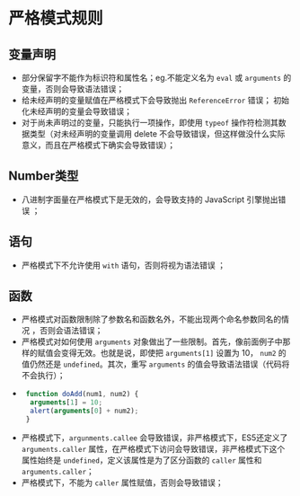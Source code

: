 # 严格模式规则

## 变量声明  <a id="variable-declaration"></a>

* 部分保留字不能作为标识符和属性名；eg.不能定义名为 `eval` 或 `arguments` 的变量，否则会导致语法错误； 
* 给未经声明的变量赋值在严格模式下会导致抛出 `ReferenceError` 错误； 初始化未经声明的变量会导致错误；
* 对于尚未声明过的变量，只能执行一项操作，即使用 `typeof` 操作符检测其数据类型（对未经声明的变量调用 delete 不会导致错误，但这样做没什么实际意义，而且在严格模式下确实会导致错误）； 

## Number类型  <a id="number"></a>

* 八进制字面量在严格模式下是无效的，会导致支持的 JavaScript 引擎抛出错误 ； 

## 语句  <a id="statements"></a>

* 严格模式下不允许使用 `with` 语句，否则将视为语法错误 ； 

## 函数  <a id="function"></a>

* 严格模式对函数限制除了参数名和函数名外，不能出现两个命名参数同名的情况 ，否则会语法错误； 
* 严格模式对如何使用 `arguments` 对象做出了一些限制。首先，像前面例子中那样的赋值会变得无效。也就是说，即使把 `arguments[1]` 设置为 10， `num2` 的值仍然还是 `undefined`。其次，重写 `arguments` 的值会导致语法错误（代码将不会执行）；
* ```javascript
   function doAdd(num1, num2) {
    arguments[1] = 10;
    alert(arguments[0] + num2);
   }
  ```
* 严格模式下，`argunments.callee` 会导致错误，非严格模式下，ES5还定义了 `arguments.caller` 属性，在严格模式下访问会导致错误，非严格模式下这个属性始终是 `undefined`，定义该属性是为了区分函数的 `caller` 属性和 `arguments.caller`；
* 严格模式下，不能为 `caller` 属性赋值，否则会导致错误； 

